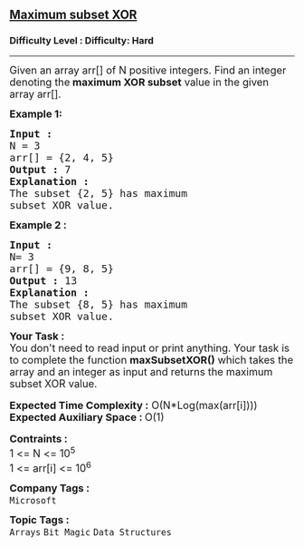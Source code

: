 <h2><a href="https://www.geeksforgeeks.org/problems/maximum-subset-xor/1?page=3&company=Microsoft&difficulty=Hard&sortBy=submissions">Maximum subset XOR</a></h2><h3>Difficulty Level : Difficulty: Hard</h3><hr><div class="problems_problem_content__Xm_eO"><p><span style="font-size:18px">Given an array arr[] of N positive integers. Find&nbsp;an integer denoting&nbsp;the<strong> maximum XOR subset</strong> value in the given array arr[]. </span></p>

<p><span style="font-size:18px"><strong>Example 1:</strong></span></p>

<pre><span style="font-size:18px"><strong>Input : </strong></span>
<span style="font-size:18px">N = 3
arr[] = {2, 4, 5}</span>
<span style="font-size:18px"><strong>Output :</strong> 7</span>
<span style="font-size:18px"><strong>Explanation : </strong></span>
<span style="font-size:18px">The subset {2, 5} has maximum 
subset XOR value.</span></pre>

<p><span style="font-size:18px"><strong>Example 2 :</strong></span></p>

<pre><span style="font-size:18px"><strong>Input : </strong></span>
<span style="font-size:18px">N= 3
arr[] = {9, 8, 5}</span>
<span style="font-size:18px"><strong>Output :</strong> 13</span>
<span style="font-size:18px"><strong>Explanation : </strong></span>
<span style="font-size:18px">The subset {8, 5} has maximum 
subset XOR value.</span></pre>

<div><strong><span style="font-size:18px">Your Task :</span></strong></div>

<div><span style="font-size:18px">You don't need to&nbsp;read input or print anything. Your task is to complete the function <strong>maxSubsetXOR</strong></span><span style="font-size:18px"><strong>()</strong> which takes the array and an integer as input and returns the maximum subset XOR value.</span></div>

<div>&nbsp;</div>

<div><span style="font-size:18px"><strong>Expected Time Complexity :</strong> O(N*Log(max(arr[i])))<br>
<strong>Expected Auxiliary Space : </strong>O(1)</span></div>

<div>&nbsp;</div>

<div><strong><span style="font-size:18px">Contraints :</span></strong><br>
<span style="font-size:18px">1 &lt;= N &lt;= 10<sup>5</sup></span></div>

<div><span style="font-size:18px">1 &lt;= arr[i] &lt;= 10<sup>6</sup></span></div>
</div><p><span style=font-size:18px><strong>Company Tags : </strong><br><code>Microsoft</code>&nbsp;<br><p><span style=font-size:18px><strong>Topic Tags : </strong><br><code>Arrays</code>&nbsp;<code>Bit Magic</code>&nbsp;<code>Data Structures</code>&nbsp;